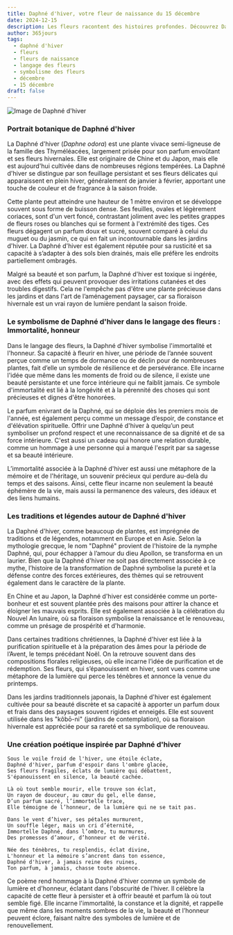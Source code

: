 ```yaml
---
title: Daphné d'hiver, votre fleur de naissance du 15 décembre
date: 2024-12-15
description: Les fleurs racontent des histoires profondes. Découvrez Daphné d'hiver, votre fleur de naissance du 15 décembre, ses symboles et récits fascinants. Plongez dans sa signification et son langage unique dans l'art floral.
author: 365jours
tags:
  - daphné d'hiver
  - fleurs
  - fleurs de naissance
  - langage des fleurs
  - symbolisme des fleurs
  - décembre
  - 15 décembre
draft: false
---
```


![Image de Daphné d'hiver](https://cdn.pixabay.com/photo/2017/10/03/23/34/daphne-2814611_1280.jpg#center)


### Portrait botanique de Daphné d'hiver

La Daphné d'hiver (_Daphne odora_) est une plante vivace semi-ligneuse de la famille des Thyméléacées, largement prisée pour son parfum envoûtant et ses fleurs hivernales. Elle est originaire de Chine et du Japon, mais elle est aujourd'hui cultivée dans de nombreuses régions tempérées. La Daphné d'hiver se distingue par son feuillage persistant et ses fleurs délicates qui apparaissent en plein hiver, généralement de janvier à février, apportant une touche de couleur et de fragrance à la saison froide.

Cette plante peut atteindre une hauteur de 1 mètre environ et se développe souvent sous forme de buisson dense. Ses feuilles, ovales et légèrement coriaces, sont d'un vert foncé, contrastant joliment avec les petites grappes de fleurs roses ou blanches qui se forment à l'extrémité des tiges. Ces fleurs dégagent un parfum doux et sucré, souvent comparé à celui du muguet ou du jasmin, ce qui en fait un incontournable dans les jardins d'hiver. La Daphné d'hiver est également réputée pour sa rusticité et sa capacité à s’adapter à des sols bien drainés, mais elle préfère les endroits partiellement ombragés.

Malgré sa beauté et son parfum, la Daphné d'hiver est toxique si ingérée, avec des effets qui peuvent provoquer des irritations cutanées et des troubles digestifs. Cela ne l'empêche pas d'être une plante précieuse dans les jardins et dans l'art de l’aménagement paysager, car sa floraison hivernale est un vrai rayon de lumière pendant la saison froide.

### Le symbolisme de Daphné d'hiver dans le langage des fleurs : Immortalité, honneur

Dans le langage des fleurs, la Daphné d'hiver symbolise l'immortalité et l'honneur. Sa capacité à fleurir en hiver, une période de l’année souvent perçue comme un temps de dormance ou de déclin pour de nombreuses plantes, fait d’elle un symbole de résilience et de persévérance. Elle incarne l'idée que même dans les moments de froid ou de silence, il existe une beauté persistante et une force intérieure qui ne faiblit jamais. Ce symbole d'immortalité est lié à la longévité et à la pérennité des choses qui sont précieuses et dignes d'être honorées.

Le parfum enivrant de la Daphné, qui se déploie dès les premiers mois de l'année, est également perçu comme un message d’espoir, de constance et d'élévation spirituelle. Offrir une Daphné d'hiver à quelqu’un peut symboliser un profond respect et une reconnaissance de sa dignité et de sa force intérieure. C'est aussi un cadeau qui honore une relation durable, comme un hommage à une personne qui a marqué l'esprit par sa sagesse et sa beauté intérieure.

L’immortalité associée à la Daphné d'hiver est aussi une métaphore de la mémoire et de l'héritage, un souvenir précieux qui perdure au-delà du temps et des saisons. Ainsi, cette fleur incarne non seulement la beauté éphémère de la vie, mais aussi la permanence des valeurs, des idéaux et des liens humains.

### Les traditions et légendes autour de Daphné d'hiver

La Daphné d'hiver, comme beaucoup de plantes, est imprégnée de traditions et de légendes, notamment en Europe et en Asie. Selon la mythologie grecque, le nom "Daphné" provient de l'histoire de la nymphe Daphné, qui, pour échapper à l’amour du dieu Apollon, se transforma en un laurier. Bien que la Daphné d'hiver ne soit pas directement associée à ce mythe, l’histoire de la transformation de Daphné symbolise la pureté et la défense contre des forces extérieures, des thèmes qui se retrouvent également dans le caractère de la plante.

En Chine et au Japon, la Daphné d'hiver est considérée comme un porte-bonheur et est souvent plantée près des maisons pour attirer la chance et éloigner les mauvais esprits. Elle est également associée à la célébration du Nouvel An lunaire, où sa floraison symbolise la renaissance et le renouveau, comme un présage de prospérité et d'harmonie.

Dans certaines traditions chrétiennes, la Daphné d'hiver est liée à la purification spirituelle et à la préparation des âmes pour la période de l’Avent, le temps précédant Noël. On la retrouve souvent dans des compositions florales religieuses, où elle incarne l’idée de purification et de rédemption. Ses fleurs, qui s’épanouissent en hiver, sont vues comme une métaphore de la lumière qui perce les ténèbres et annonce la venue du printemps.

Dans les jardins traditionnels japonais, la Daphné d'hiver est également cultivée pour sa beauté discrète et sa capacité à apporter un parfum doux et frais dans des paysages souvent rigides et enneigés. Elle est souvent utilisée dans les "kôbō-ni" (jardins de contemplation), où sa floraison hivernale est appréciée pour sa rareté et sa symbolique de renouveau.

### Une création poétique inspirée par Daphné d'hiver

```
Sous le voile froid de l'hiver, une étoile éclate,
Daphné d'hiver, parfum d'espoir dans l'ombre glacée,
Ses fleurs fragiles, éclats de lumière qui débattent,
S'épanouissent en silence, la beauté cachée.

Là où tout semble mourir, elle trouve son éclat,
Un rayon de douceur, au cœur du gel, elle danse,
D’un parfum sacré, l’immortelle trace,
Elle témoigne de l’honneur, de la lumière qui ne se tait pas.

Dans le vent d’hiver, ses pétales murmurent,
Un souffle léger, mais un cri d’éternité,
Immortelle Daphné, dans l’ombre, tu murmures,
Des promesses d’amour, d’honneur et de vérité.

Née des ténèbres, tu resplendis, éclat divine,
L'honneur et la mémoire s’ancrent dans ton essence,
Daphné d'hiver, à jamais reine des ruines,
Ton parfum, à jamais, chasse toute absence.
```

Ce poème rend hommage à la Daphné d'hiver comme un symbole de lumière et d'honneur, éclatant dans l'obscurité de l'hiver. Il célèbre la capacité de cette fleur à persister et à offrir beauté et parfum là où tout semble figé. Elle incarne l'immortalité, la constance et la dignité, et rappelle que même dans les moments sombres de la vie, la beauté et l’honneur peuvent éclore, faisant naître des symboles de lumière et de renouvellement.
